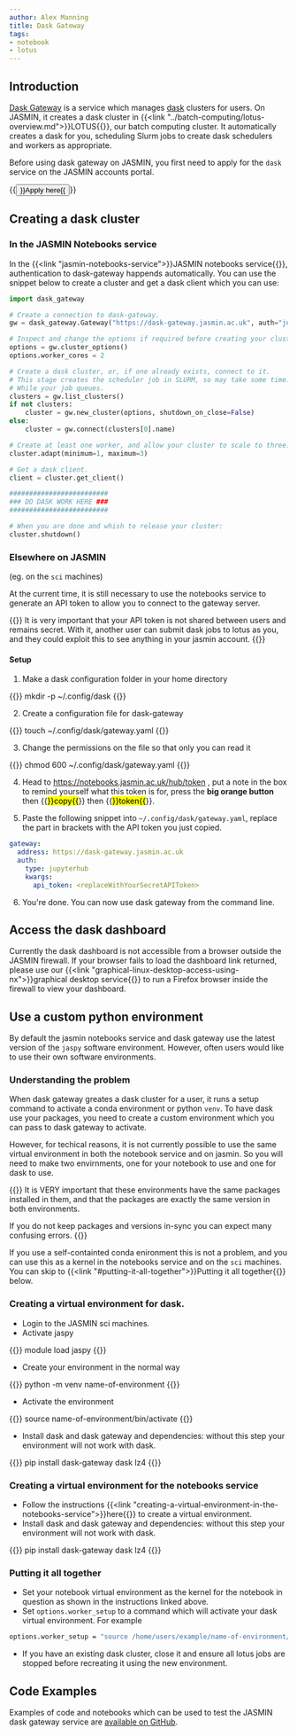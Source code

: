 ```yaml
---
author: Alex Manning
title: Dask Gateway
tags:
- notebook
- lotus
---
```


## Introduction

[Dask Gateway](https://gateway.dask.org/) is a service which manages [dask](https://dask.org) clusters for users.
On JASMIN, it creates a dask cluster in {{<link "../batch-computing/lotus-overview.md">}}LOTUS{{</link>}}, our batch computing cluster. It automatically creates a dask for you, scheduling Slurm jobs to create dask schedulers and workers as appropriate.

Before using dask gateway on JASMIN, you first need to apply for the `dask` service on the JASMIN accounts portal.

{{<button href="https://accounts.jasmin.ac.uk/services/additional_services/dask/">}}Apply here{{</button>}}

## Creating a dask cluster

### In the JASMIN Notebooks service

In the {{<link "jasmin-notebooks-service">}}JASMIN notebooks service{{</link>}}, authentication to dask-gateway happends automatically. You can use the snippet below to create a cluster and get a dask client which you can use:

```python
import dask_gateway

# Create a connection to dask-gateway.
gw = dask_gateway.Gateway("https://dask-gateway.jasmin.ac.uk", auth="jupyterhub")

# Inspect and change the options if required before creating your cluster.
options = gw.cluster_options()
options.worker_cores = 2

# Create a dask cluster, or, if one already exists, connect to it.
# This stage creates the scheduler job in SLURM, so may take some time.
# While your job queues.
clusters = gw.list_clusters()
if not clusters:
    cluster = gw.new_cluster(options, shutdown_on_close=False)
else:
    cluster = gw.connect(clusters[0].name)

# Create at least one worker, and allow your cluster to scale to three.
cluster.adapt(minimum=1, maximum=3)

# Get a dask client.
client = cluster.get_client()

#########################
### DO DASK WORK HERE ###
#########################

# When you are done and whish to release your cluster:
cluster.shutdown()
```

### Elsewhere on JASMIN

(eg. on the `sci` machines)

At the current time, it is still necessary to use the notebooks service to generate an API token to allow you to connect to the gateway server.

{{<alert type="danger">}}
It is very important that your API token is not shared between users and remains secret. With it, another user can submit dask jobs to lotus as you, and they could exploit this to see anything in your jasmin account.
{{</alert>}}

#### Setup

1. Make a dask configuration folder in your home directory

{{<command user="user" host="sci1">}}
mkdir -p ~/.config/dask
{{</command>}}

2. Create a configuration file for dask-gateway

{{<command user="user" host="sci1">}}
touch ~/.config/dask/gateway.yaml
{{</command>}}

3. Change the permissions on the file so that only you can read it

{{<command user="user" host="sci1">}}
chmod 600 ~/.config/dask/gateway.yaml
{{</command>}}

4. Head to https://notebooks.jasmin.ac.uk/hub/token , put a note in the box to remind yourself what this token is for, press the **big orange button** then {{<mark>}}copy{{</mark>}} then {{<mark>}}token{{</mark>}}.

5. Paste the following snippet into `~/.config/dask/gateway.yaml`, replace the part in brackets with the API token you just copied.

```yaml
gateway:
  address: https://dask-gateway.jasmin.ac.uk
  auth:
    type: jupyterhub
    kwargs:
      api_token: <replaceWithYourSecretAPIToken>
```

6. You're done. You can now use dask gateway from the command line.

## Access the dask dashboard

Currently the dask dashboard is not accessible from a browser outside the JASMIN firewall. If your browser fails to load the dashboard link returned, please use our {{<link "graphical-linux-desktop-access-using-nx">}}graphical desktop service{{</link>}} to run a Firefox browser inside the firewall to view your dashboard.

## Use a custom python environment

By default the jasmin notebooks service and dask gateway use the latest version of the `jaspy` software environment. However, often users would like to use their own software environments.

### Understanding the problem

When dask gateway greates a dask cluster for a user, it runs a setup command to activate a conda environment or python `venv`.
To have dask use your packages, you need to create a custom environment which you can pass to dask gateway to activate.

However, for techical reasons, it is not currently possible to use the same virtual environment in both the notebook service and on jasmin. So you will need to make two envirnments, one for your notebook to use and one for dask to use. 

{{<alert type="info">}}
It is VERY important that these environments have the same packages installed in them, and that the packages are exactly the same version in both environments.

If you do not keep packages and versions in-sync you can expect many confusing errors.
{{</alert>}}

If you use a self-containted conda enironment this is not a problem, and you can use this as a kernel in the notebooks service and on the `sci` machines. You can skip to {{<link "#putting-it-all-together">}}Putting it all together{{</link>}} below.

### Creating a virtual environment for dask.

- Login to the JASMIN sci machines.
- Activate jaspy

{{<command>}}
module load jaspy
{{</command>}}

- Create your environment in the normal way

{{<command>}}
python -m venv name-of-environment
{{</command>}}

- Activate the environment

{{<command>}}
source name-of-environment/bin/activate
{{</command>}}

- Install dask and dask gateway and dependencies: without this step your environment will not work with dask.

{{<command>}}
pip install dask-gateway dask lz4
{{</command>}}

### Creating a virtual environment for the notebooks service

- Follow the instructions {{<link "creating-a-virtual-environment-in-the-notebooks-service">}}here{{</link>}} to create a virtual environment.
- Install dask and dask gateway and dependencies: without this step your environment will not work with dask.

{{<command>}}
pip install dask-gateway dask lz4
{{</command>}}

### Putting it all together

- Set your notebook virtual environment as the kernel for the notebook in question as shown in the instructions linked above.
- Set `options.worker_setup` to a command which will activate your dask virtual environment. For example

```bash
options.worker_setup = "source /home/users/example/name-of-environment/bin/activate"
```

- If you have an existing dask cluster, close it and ensure all lotus jobs are stopped before recreating it using the new environment.

## Code Examples

Examples of code and notebooks which can be used to test the JASMIN dask gateway service are [available on GitHub](https://github.com/cedadev/jasmin-daskgateway/tree/main/examples).

